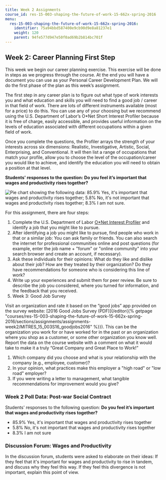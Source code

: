 ```yaml
---
title: Week 2 Assignments
course_id: res-15-003-shaping-the-future-of-work-15-662x-spring-2016
menu:
  res-15-003-shaping-the-future-of-work-15-662x-spring-2016:
    identifier: 75a94bbd587400e9cb90d9e8a81237e1
    weight: 120
    parent: 94fe577d947e50f0ad69b2b814bc701f
---
```

Week 2: Career Planning First Step
----------------------------------

This week we begin our career planning exercise. This exercise will be done in steps as we progress through the course. At the end you will have a document you can use as your Personal Career Development Plan. We will do the first phase of the plan as this week’s assignment.

The first step in any career plan is to figure out what type of work interests you and what education and skills you will need to find a good job / career in that field of work. There are lots of different instruments available (most for a price) to do this. You can use any of your choosing but we recommend using the U.S. Department of Labor’s O\*Net Short Interest Profiler because it is free of charge, easily accessible, and provides useful information on the levels of education associated with different occupations within a given field of work.

Once you complete the questions, the Profiler arrays the strength of your interests across six dimensions: Realistic, Investigative, Artistic, Social, Enterprising, and Conventional. It will then list a range of occupations that match your profile, allow you to choose the level of the occupation/career you would like to achieve, and identify the education you will need to obtain a position at that level.

**Students' responses to the question: Do you feel it’s important that wages and productivity rises together?**

![Pie chart showing the following data: 85.9% Yes, it's important that wages and productivity rises together; 5.8% No, it's not important that wages and productivity rises together; 8.3% I am not sure.](https://open-learning-course-data-ci.s3.amazonaws.com/res-15-003-shaping-the-future-of-work-15-662x-spring-2016/384dda3ea0ba1bf234459dea68b22c2c_MITRES_15_003S16_social_contract.png)

For this assignment, there are four steps:

1.  Complete the U.S. Department of Labor [O\*Net Interest Profiler](http://www.mynextmove.org/explore/ip) and identify a job that you might like to pursue.
2.  After identifying a job you might like to pursue, find people who work in that or a similar job: You can ask family or friends. You can also search the internet for professional communities online and post questions (for example, enter the job name + "forum" or "online community" into your search browser and create an account, if necessary).
3.  Ask these individuals for their opinions: What do they like and dislike about their job? How are they treated by their organization? Do they have recommendations for someone who is considering this line of work?
4.  Write up your experiences and submit them for peer review. Be sure to describe the job you considered, where you turned for information, and the feedback that you received.
5.  Week 3: Good Job Survey

Visit an organization and rate it based on the “good jobs” app provided on the survey website: [2016 Good Jobs Survey (PDF)](/editor{{% getpage "courses/res-15-003-shaping-the-future-of-work-15-662x-spring-2016/sections/assignments/assignments-week2/MITRES_15_003S16_goodjobs2016" %}}). This can be the organization you work for or have worked for in the past or an organization where you shop as a customer, or some other organization you know well. Report the data on the course website with a comment on what it would take to make it a truly “Great Company and Great Place to Work!”

1.  Which company did you choose and what is your relationship with the company (e.g., employee, customer)?
2.  In your opinion, what practices make this employer a "high road" or "low road" employer?
3.  If you were writing a letter to management, what tangible recommendations for improvement would you give?

### Week 2 Poll Data: Post-war Social Contract

Students' responses to the following question: **Do you feel it’s important that wages and productivity rises together?**

*   85.9% Yes, it's important that wages and productivity rises together
*   5.8% No, it's not important that wages and productivity rises together
*   8.3% I am not sure

### Discussion Forum: Wages and Productivity

In the discussion forum, students were asked to elaborate on their ideas: If they feel that it's important for wages and productivity to rise in tandem, and discuss why they feel this way. If they feel this divergence is not important, explain this point of view.
